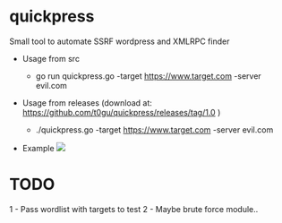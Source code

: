 # quickpress
Small tool to automate SSRF wordpress and XMLRPC finder




* Usage from src
  * go run quickpress.go -target https://www.target.com -server evil.com
* Usage from releases (download at: https://github.com/t0gu/quickpress/releases/tag/1.0 )
  * ./quickpress.go -target https://www.target.com -server evil.com
  
* Example
  ![](https://github.com/t0gu/quickpress/blob/master/qf.gif)


# TODO
1 - Pass wordlist with targets to test
2 - Maybe brute force module.. 
